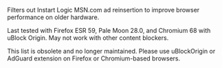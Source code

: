 Filters out Instart Logic MSN.com ad reinsertion to improve browser performance on older hardware.

Last tested with Firefox ESR 59, Pale Moon 28.0, and Chromium 68 with uBlock Origin. May not work with other content blockers.

This list is obsolete and no longer maintained. Please use uBlockOrigin or AdGuard extension on Firefox or Chromium-based browsers.
